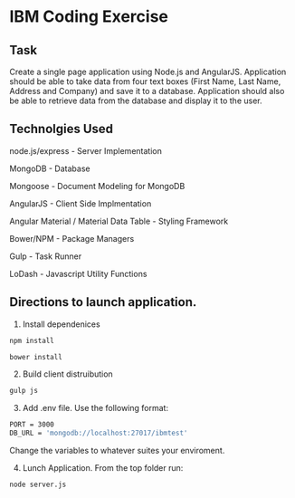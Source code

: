 # IBM Coding Exercise

## Task

Create a single page application using Node.js and AngularJS.  Application should be able to take data from four text boxes (First Name, Last Name, Address and Company) and save it to a database.  Application should also be able to retrieve data from the database and display it to the user.

## Technolgies Used

node.js/express - Server Implementation

MongoDB - Database

Mongoose - Document Modeling for MongoDB

AngularJS - Client Side Implmentation

Angular Material / Material Data Table - Styling Framework

Bower/NPM - Package Managers

Gulp - Task Runner

LoDash - Javascript Utility Functions
  
## Directions to launch application.
  
1. Install dependenices 
              
  ````bash
  npm install
  ````
              
  ````bash
  bower install
  ````
  
2. Build client distruibution 

  ````bash
  gulp js
  ````
               
3. Add .env file. Use the following format:

  ````bash
  PORT = 3000
  DB_URL = 'mongodb://localhost:27017/ibmtest'
  ````
          
  Change the variables to whatever suites your enviroment.
          
          
 4. Lunch Application.  From the top folder run:
 
 ````bash
 node server.js
 ````
           

